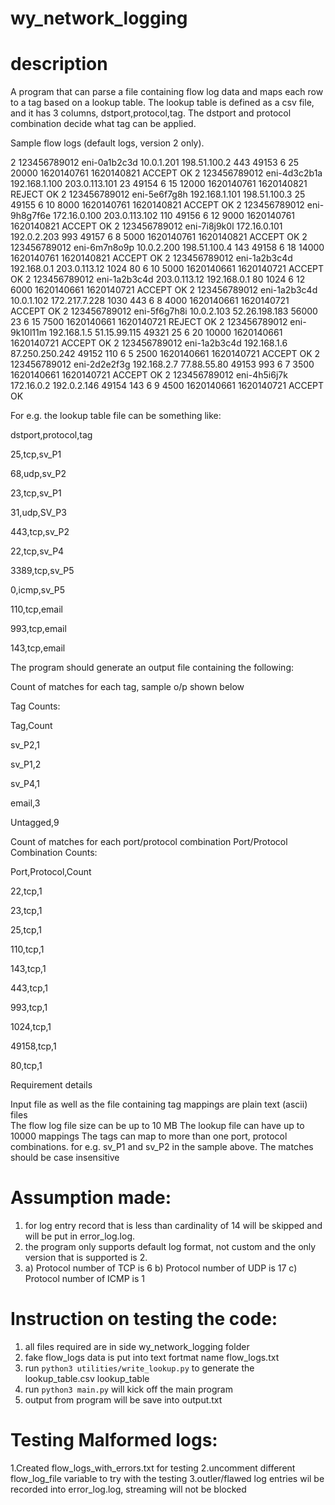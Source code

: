 # wy_network_logging

# description
A program that can parse a file containing flow log data and maps each row to a tag based on a lookup table. The lookup table is defined as a csv file, and it has 3 columns, dstport,protocol,tag.   The dstport and protocol combination decide what tag can be applied.   

Sample flow logs (default logs, version 2 only). 

2 123456789012 eni-0a1b2c3d 10.0.1.201 198.51.100.2 443 49153 6 25 20000 1620140761 1620140821 ACCEPT OK 
2 123456789012 eni-4d3c2b1a 192.168.1.100 203.0.113.101 23 49154 6 15 12000 1620140761 1620140821 REJECT OK 
2 123456789012 eni-5e6f7g8h 192.168.1.101 198.51.100.3 25 49155 6 10 8000 1620140761 1620140821 ACCEPT OK 
2 123456789012 eni-9h8g7f6e 172.16.0.100 203.0.113.102 110 49156 6 12 9000 1620140761 1620140821 ACCEPT OK 
2 123456789012 eni-7i8j9k0l 172.16.0.101 192.0.2.203 993 49157 6 8 5000 1620140761 1620140821 ACCEPT OK 
2 123456789012 eni-6m7n8o9p 10.0.2.200 198.51.100.4 143 49158 6 18 14000 1620140761 1620140821 ACCEPT OK 
2 123456789012 eni-1a2b3c4d 192.168.0.1 203.0.113.12 1024 80 6 10 5000 1620140661 1620140721 ACCEPT OK 
2 123456789012 eni-1a2b3c4d 203.0.113.12 192.168.0.1 80 1024 6 12 6000 1620140661 1620140721 ACCEPT OK 
2 123456789012 eni-1a2b3c4d 10.0.1.102 172.217.7.228 1030 443 6 8 4000 1620140661 1620140721 ACCEPT OK 
2 123456789012 eni-5f6g7h8i 10.0.2.103 52.26.198.183 56000 23 6 15 7500 1620140661 1620140721 REJECT OK 
2 123456789012 eni-9k10l11m 192.168.1.5 51.15.99.115 49321 25 6 20 10000 1620140661 1620140721 ACCEPT OK 
2 123456789012 eni-1a2b3c4d 192.168.1.6 87.250.250.242 49152 110 6 5 2500 1620140661 1620140721 ACCEPT OK 
2 123456789012 eni-2d2e2f3g 192.168.2.7 77.88.55.80 49153 993 6 7 3500 1620140661 1620140721 ACCEPT OK 
2 123456789012 eni-4h5i6j7k 172.16.0.2 192.0.2.146 49154 143 6 9 4500 1620140661 1620140721 ACCEPT OK 
 

For e.g.  the lookup table file can be something like: 

dstport,protocol,tag 

25,tcp,sv_P1 

68,udp,sv_P2 

23,tcp,sv_P1 

31,udp,SV_P3 

443,tcp,sv_P2 

22,tcp,sv_P4 

3389,tcp,sv_P5 

0,icmp,sv_P5 

110,tcp,email 

993,tcp,email 

143,tcp,email 

 

The program should generate an output file containing the following: 

Count of matches for each tag, sample o/p shown below 

Tag Counts: 

Tag,Count 

sv_P2,1 

sv_P1,2 

sv_P4,1 

email,3 

Untagged,9          

Count of matches for each port/protocol combination 
Port/Protocol Combination Counts: 

 Port,Protocol,Count 

22,tcp,1 

23,tcp,1 

25,tcp,1 

110,tcp,1 

143,tcp,1 

443,tcp,1 

993,tcp,1 

1024,tcp,1 

49158,tcp,1 

80,tcp,1 


Requirement details 

Input file as well as the file containing tag mappings are plain text (ascii) files  
The flow log file size can be up to 10 MB 
The lookup file can have up to 10000 mappings 
The tags can map to more than one port, protocol combinations.  for e.g. sv_P1 and sv_P2 in the sample above. 
The matches should be case insensitive 


# Assumption made:
1. for log entry record that is less than cardinality of 14 will be skipped and will be put in error_log.log.
2. the program only supports default log format, not custom and the only version that is supported is 2.
3.
    a) Protocol number of TCP is 6
    b) Protocol number of UDP is 17
    c) Protocol number of ICMP is 1


# Instruction on testing the code:
1. all files required are in side wy_network_logging folder
2. fake flow_logs data is put into text fortmat name flow_logs.txt
3. run `python3 utilities/write_lookup.py` to generate the lookup_table.csv lookup_table
4. run `python3 main.py` will kick off the main program
5. output from program will be save into output.txt


# Testing Malformed logs:
1.Created flow_logs_with_errors.txt for testing
2.uncomment different flow_log_file variable to try with the testing
3.outler/flawed log entries wil be recorded into error_log.log, streaming will not be blocked


